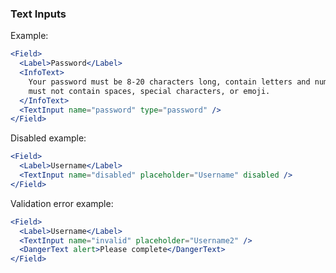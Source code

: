 ### Text Inputs

Example:

```jsx
<Field>
  <Label>Password</Label>
  <InfoText>
    Your password must be 8-20 characters long, contain letters and numbers, and
    must not contain spaces, special characters, or emoji.
  </InfoText>
  <TextInput name="password" type="password" />
</Field>
```

Disabled example:

```jsx
<Field>
  <Label>Username</Label>
  <TextInput name="disabled" placeholder="Username" disabled />
</Field>
```

Validation error example:

```jsx
<Field>
  <Label>Username</Label>
  <TextInput name="invalid" placeholder="Username2" />
  <DangerText alert>Please complete</DangerText>
</Field>
```
